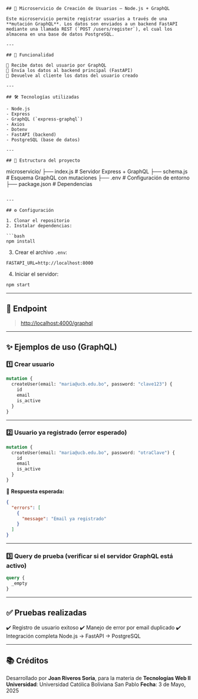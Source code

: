 ```
## 🧠 Microservicio de Creación de Usuarios — Node.js + GraphQL

Este microservicio permite registrar usuarios a través de una **mutación GraphQL**. Los datos son enviados a un backend FastAPI mediante una llamada REST (`POST /users/register`), el cual los almacena en una base de datos PostgreSQL.

---

## 📌 Funcionalidad

🔹 Recibe datos del usuario por GraphQL  
🔹 Envía los datos al backend principal (FastAPI)  
🔹 Devuelve al cliente los datos del usuario creado

---

## 🛠️ Tecnologías utilizadas

- Node.js
- Express
- GraphQL (`express-graphql`)
- Axios
- Dotenv
- FastAPI (backend)
- PostgreSQL (base de datos)

---

## 📂 Estructura del proyecto

```

microservicio/
├── index.js         # Servidor Express + GraphQL
├── schema.js        # Esquema GraphQL con mutaciones
├── .env             # Configuración de entorno
├── package.json     # Dependencias

````

---

## ⚙️ Configuración

1. Clonar el repositorio  
2. Instalar dependencias:

```bash
npm install
````

3. Crear el archivo `.env`:

```
FASTAPI_URL=http://localhost:8000
```

4. Iniciar el servidor:

```bash
npm start
```

---

## 🚀 Endpoint

> [http://localhost:4000/graphql](http://localhost:4000/graphql)

---

## ✨ Ejemplos de uso (GraphQL)

### 1️⃣ Crear usuario

```graphql
mutation {
  createUser(email: "maria@ucb.edu.bo", password: "clave123") {
    id
    email
    is_active
  }
}
```

---

### 2️⃣ Usuario ya registrado (error esperado)

```graphql
mutation {
  createUser(email: "maria@ucb.edu.bo", password: "otraClave") {
    id
    email
    is_active
  }
}
```

📨 **Respuesta esperada:**

```json
{
  "errors": [
    {
      "message": "Email ya registrado"
    }
  ]
}
```

---

### 3️⃣ Query de prueba (verificar si el servidor GraphQL está activo)

```graphql
query {
  _empty
}
```

---

## ✅ Pruebas realizadas

✔️ Registro de usuario exitoso
✔️ Manejo de error por email duplicado
✔️ Integración completa Node.js → FastAPI → PostgreSQL

---

## 📚 Créditos

Desarrollado por **Joan Riveros Soria**, para la materia de **Tecnologías Web II**
**Universidad**: Universidad Católica Boliviana San Pablo
**Fecha**: 3 de Mayo, 2025
